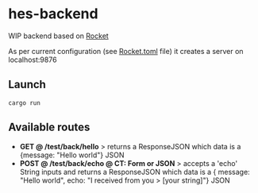 # hes-backend

WIP backend based on [Rocket](https:://rocket.rs)

As per current configuration (see [Rocket.toml](Rocket.toml) file) it creates a server on localhost:9876

## Launch

`cargo run`

## Available routes
- **GET @ /test/back/hello** > returns a ResponseJSON which data is a {message: "Hello world"} JSON
- **POST @ /test/back/echo @ CT: Form or JSON** > accepts a 'echo' String inputs and returns a ResponseJSON which data is a { message: "Hello world", echo: "I received from you > [your string]"} JSON
